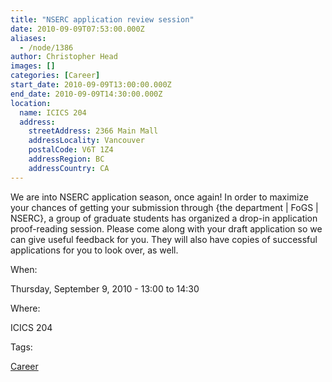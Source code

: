 ```yaml
---
title: "NSERC application review session"
date: 2010-09-09T07:53:00.000Z
aliases:
  - /node/1386
author: Christopher Head
images: []
categories: [Career]
start_date: 2010-09-09T13:00:00.000Z
end_date: 2010-09-09T14:30:00.000Z
location:
  name: ICICS 204
  address:
    streetAddress: 2366 Main Mall
    addressLocality: Vancouver
    postalCode: V6T 1Z4
    addressRegion: BC
    addressCountry: CA
---
```


We are into NSERC application season, once again! In order to maximize your chances of getting your submission through {the
department | FoGS | NSERC}, a group of graduate students has organized a drop-in application proof-reading session. Please come along with your draft application so we can give useful feedback for you. They will also have copies of successful applications for you to look over, as well.

When: 

Thursday, September 9, 2010 - 13:00 to 14:30

Where: 

ICICS 204

Tags: 

[Career](/career)
